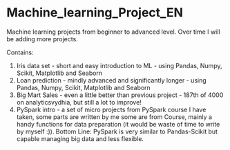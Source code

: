 # Machine_learning_Project_EN
Machine learning projects from beginner to advanced level. Over time I will be adding more projects.

Contains:
1. Iris data set - short and easy introduction to ML - using Pandas, Numpy, Scikit, Matplotlib and Seaborn
2. Loan prediction - mindly advanced and significantly longer - using Pandas, Numpy, Scikit, Matplotlib and Seaborn
3. Big Mart Sales - even a little better than previous project - 187th of 4000 on analyticsvydhia, but still a lot to improve!
4. PySpark intro - a set of micro projects from PySpark course I have taken, some parts are written by me some are from Course,
mainly a handy functions for data preparation (it would be waste of time to write by myself :)). Bottom Line: PySpark is very similar
to Pandas-Scikit but capable managing big data and less flexible.
